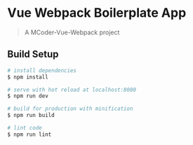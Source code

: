 # Vue Webpack Boilerplate App

> A MCoder-Vue-Webpack project

## Build Setup

``` bash
# install dependencies
$ npm install

# serve with hot reload at localhost:8080
$ npm run dev

# build for production with minification
$ npm run build

# lint code
$ npm run lint
```
